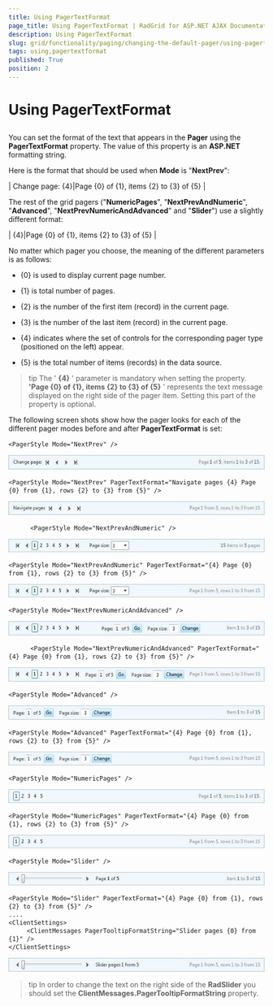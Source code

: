 ```yaml
---
title: Using PagerTextFormat
page_title: Using PagerTextFormat | RadGrid for ASP.NET AJAX Documentation
description: Using PagerTextFormat
slug: grid/functionality/paging/changing-the-default-pager/using-pagertextformat
tags: using,pagertextformat
published: True
position: 2
---
```


# Using PagerTextFormat



## 

You can set the format of the text that appears in the **Pager** using the **PagerTextFormat** property. The value of this property is an **ASP.NET** formatting string.

Here is the format that should be used when **Mode** is "**NextPrev**":

| Change page: {4}|Page {0} of {1}, items {2} to {3} of {5} |

The rest of the grid pagers ("**NumericPages**", "**NextPrevAndNumeric**", "**Advanced**", "**NextPrevNumericAndAdvanced**" and "**Slider**") use a slightly different format:

| {4}|Page {0} of {1}, items {2} to {3} of {5} |

No matter which pager you choose, the meaning of the different parameters is as follows:

* {0} is used to display current page number.

* {1} is total number of pages.

* {2} is the number of the first item (record) in the current page.

* {3} is the number of the last item (record) in the current page.

* {4} indicates where the set of controls for the corresponding pager type (positioned on the left) appear.

* {5} is the total number of items (records) in the data source.

>tip The ' **{4}** ' parameter is mandatory when setting the property. **'Page {0} of {1}, items {2} to {3} of {5}** ' represents the text message displayed on the right side of the pager item. Setting this part of the property is optional.
>


The following screen shots show how the pager looks for each of the different pager modes before and after **PagerTextFormat** is set:

````ASP.NET
<PagerStyle Mode="NextPrev" />
````



![Next/Prev Pager Mode](images/RadGrid_PagerMode_NextPrev.jpg)

````ASP.NET
<PagerStyle Mode="NextPrev" PagerTextFormat="Navigate pages {4} Page {0} from {1}, rows {2} to {3} from {5}" />
````



![Next/Prev/Text Pager Mode](images/RadGrid_PagerMode_NextPrev_PagerText.jpg)

````ASP.NET
	  <PagerStyle Mode="NextPrevAndNumeric" />
````



![Next/Prev/Numeric Pager Mode](images/RadGrid_PagerMode_NextPrevAndNumeric.jpg)

````ASP.NET
<PagerStyle Mode="NextPrevAndNumeric" PagerTextFormat="{4} Page {0} from {1}, rows {2} to {3} from {5}" />
````



![Next/Prev/Numeric/Text Pager Mode](images/RadGrid_PagerMode_NextPrevAndNumericPagerText.jpg)

````ASP.NET
<PagerStyle Mode="NextPrevNumericAndAdvanced" />
````



![Next/Prev/Numeric/Advanced Pager Mode](images/RadGrid_PagerMode_NextPrevAndNumericAndAdvanced.jpg)

````ASP.NET
	  <PagerStyle Mode="NextPrevNumericAndAdvanced" PagerTextFormat="{4} Page {0} from {1}, rows {2} to {3} from {5}" />
````



![Next/Prev/Numeric/Advanced/Text Pager Mode](images/RadGrid_PagerMode_NextPrevAndNumericAndAdvanced_PagerText.jpg)

````ASP.NET
<PagerStyle Mode="Advanced" />
````



![Advanced Pager Mode](images/RadGrid_PagerMode_Advanced.jpg)

````ASP.NET
<PagerStyle Mode="Advanced" PagerTextFormat="{4} Page {0} from {1}, rows {2} to {3} from {5}" />
````



![Advance Pager Mode with Text](images/RadGrid_PagerMode_Advanced_PagerText.jpg)

````ASP.NET
<PagerStyle Mode="NumericPages" />
````



![Numeric Pages](images/RadGrid_PagerMode_NumericPages.jpg)

````ASP.NET
<PagerStyle Mode="NumericPages" PagerTextFormat="{4} Page {0} from {1}, rows {2} to {3} from {5}" />
````



![Numeric Page/Text Pager Mode](images/RadGrid_PagerMode_NumericPages_PagerText.jpg)

````ASP.NET
<PagerStyle Mode="Slider" />
````



![Slider Pager Mode](images/RadGrid_PagerMode_Slider.jpg)

````ASP.NET
<PagerStyle Mode="Slider" PagerTextFormat="{4} Page {0} from {1}, rows {2} to {3} from {5}" />
....
<ClientSettings>
     <ClientMessages PagerTooltipFormatString="Slider pages {0} from {1}" />
</ClientSettings>
````



![Slider/Text Pager Mode](images/RadGrid_PagerMode_Slider_PagerText.jpg)

>tip In order to change the text on the right side of the **RadSlider** you should set the **ClientMessages.PagerTooltipFormatString** property.
>

